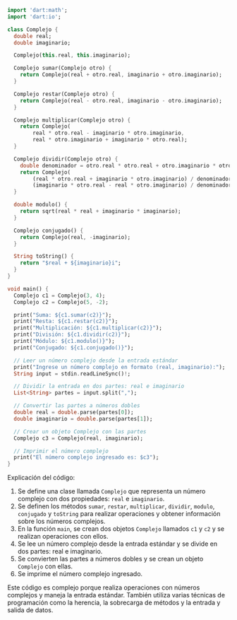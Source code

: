 ```dart
import 'dart:math';
import 'dart:io';

class Complejo {
  double real;
  double imaginario;

  Complejo(this.real, this.imaginario);

  Complejo sumar(Complejo otro) {
    return Complejo(real + otro.real, imaginario + otro.imaginario);
  }

  Complejo restar(Complejo otro) {
    return Complejo(real - otro.real, imaginario - otro.imaginario);
  }

  Complejo multiplicar(Complejo otro) {
    return Complejo(
        real * otro.real - imaginario * otro.imaginario,
        real * otro.imaginario + imaginario * otro.real);
  }

  Complejo dividir(Complejo otro) {
    double denominador = otro.real * otro.real + otro.imaginario * otro.imaginario;
    return Complejo(
        (real * otro.real + imaginario * otro.imaginario) / denominador,
        (imaginario * otro.real - real * otro.imaginario) / denominador);
  }

  double modulo() {
    return sqrt(real * real + imaginario * imaginario);
  }

  Complejo conjugado() {
    return Complejo(real, -imaginario);
  }

  String toString() {
    return "$real + ${imaginario}i";
  }
}

void main() {
  Complejo c1 = Complejo(3, 4);
  Complejo c2 = Complejo(5, -2);

  print("Suma: ${c1.sumar(c2)}");
  print("Resta: ${c1.restar(c2)}");
  print("Multiplicación: ${c1.multiplicar(c2)}");
  print("División: ${c1.dividir(c2)}");
  print("Módulo: ${c1.modulo()}");
  print("Conjugado: ${c1.conjugado()}");

  // Leer un número complejo desde la entrada estándar
  print("Ingrese un número complejo en formato (real, imaginario):");
  String input = stdin.readLineSync()!;

  // Dividir la entrada en dos partes: real e imaginario
  List<String> partes = input.split(",");

  // Convertir las partes a números dobles
  double real = double.parse(partes[0]);
  double imaginario = double.parse(partes[1]);

  // Crear un objeto Complejo con las partes
  Complejo c3 = Complejo(real, imaginario);

  // Imprimir el número complejo
  print("El número complejo ingresado es: $c3");
}
```

Explicación del código:

1. Se define una clase llamada `Complejo` que representa un número complejo con dos propiedades: `real` e `imaginario`.
2. Se definen los métodos `sumar`, `restar`, `multiplicar`, `dividir`, `modulo`, `conjugado` y `toString` para realizar operaciones y obtener información sobre los números complejos.
3. En la función `main`, se crean dos objetos `Complejo` llamados `c1` y `c2` y se realizan operaciones con ellos.
4. Se lee un número complejo desde la entrada estándar y se divide en dos partes: real e imaginario.
5. Se convierten las partes a números dobles y se crean un objeto `Complejo` con ellas.
6. Se imprime el número complejo ingresado.

Este código es complejo porque realiza operaciones con números complejos y maneja la entrada estándar. También utiliza varias técnicas de programación como la herencia, la sobrecarga de métodos y la entrada y salida de datos.